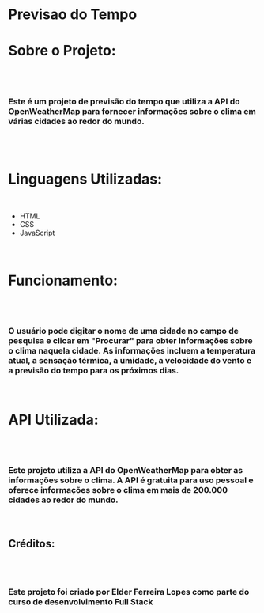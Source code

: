 # Previsao do Tempo

   <h1>Sobre o Projeto:</h1>
   <br>
   <br>
   <h3>Este é um projeto de previsão do tempo que utiliza a API do OpenWeatherMap para fornecer informações sobre o clima em várias cidades ao redor do mundo.</h3>
   <br>
   <br>
   <h1>Linguagens Utilizadas:</h1>
    <br>
    <ul>
      <li>HTML</li>
      <li>CSS</li>
      <li>JavaScript</li>
    </ul>
    <br>
    <h1>Funcionamento:</h1>
    <br>
    <br>
    <h3>O usuário pode digitar o nome de uma cidade no campo de pesquisa e clicar em "Procurar" para obter informações sobre o clima naquela cidade. As informações incluem a temperatura atual, a sensação térmica, a umidade, a velocidade do vento e a previsão do tempo para os próximos dias.</h3>
    <br>
    <h1>API Utilizada:</h1>
    <br>
    <br>
    <h3>Este projeto utiliza a API do OpenWeatherMap para obter as informações sobre o clima. A API é gratuita para uso pessoal e oferece informações sobre o clima em mais de 200.000 cidades ao redor do mundo.</p>
    <br>
    <h2>Créditos:</h3>
    <br>
    <br>
    <h3>Este projeto foi criado por Elder Ferreira Lopes como parte do  curso de desenvolvimento Full Stack</h3>
